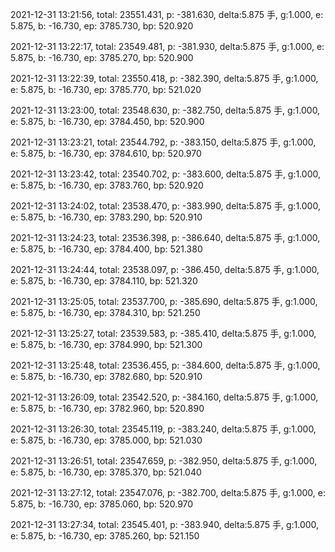 2021-12-31 13:21:56, total: 23551.431, p: -381.630, delta:5.875 手, g:1.000, e: 5.875, b: -16.730, ep: 3785.730, bp: 520.920

2021-12-31 13:22:17, total: 23549.481, p: -381.930, delta:5.875 手, g:1.000, e: 5.875, b: -16.730, ep: 3785.270, bp: 520.900

2021-12-31 13:22:39, total: 23550.418, p: -382.390, delta:5.875 手, g:1.000, e: 5.875, b: -16.730, ep: 3785.770, bp: 521.020

2021-12-31 13:23:00, total: 23548.630, p: -382.750, delta:5.875 手, g:1.000, e: 5.875, b: -16.730, ep: 3784.450, bp: 520.900

2021-12-31 13:23:21, total: 23544.792, p: -383.150, delta:5.875 手, g:1.000, e: 5.875, b: -16.730, ep: 3784.610, bp: 520.970

2021-12-31 13:23:42, total: 23540.702, p: -383.600, delta:5.875 手, g:1.000, e: 5.875, b: -16.730, ep: 3783.760, bp: 520.920

2021-12-31 13:24:02, total: 23538.470, p: -383.990, delta:5.875 手, g:1.000, e: 5.875, b: -16.730, ep: 3783.290, bp: 520.910

2021-12-31 13:24:23, total: 23536.398, p: -386.640, delta:5.875 手, g:1.000, e: 5.875, b: -16.730, ep: 3784.400, bp: 521.380

2021-12-31 13:24:44, total: 23538.097, p: -386.450, delta:5.875 手, g:1.000, e: 5.875, b: -16.730, ep: 3784.110, bp: 521.320

2021-12-31 13:25:05, total: 23537.700, p: -385.690, delta:5.875 手, g:1.000, e: 5.875, b: -16.730, ep: 3784.310, bp: 521.250

2021-12-31 13:25:27, total: 23539.583, p: -385.410, delta:5.875 手, g:1.000, e: 5.875, b: -16.730, ep: 3784.990, bp: 521.300

2021-12-31 13:25:48, total: 23536.455, p: -384.600, delta:5.875 手, g:1.000, e: 5.875, b: -16.730, ep: 3782.680, bp: 520.910

2021-12-31 13:26:09, total: 23542.520, p: -384.160, delta:5.875 手, g:1.000, e: 5.875, b: -16.730, ep: 3782.960, bp: 520.890

2021-12-31 13:26:30, total: 23545.119, p: -383.240, delta:5.875 手, g:1.000, e: 5.875, b: -16.730, ep: 3785.000, bp: 521.030

2021-12-31 13:26:51, total: 23547.659, p: -382.950, delta:5.875 手, g:1.000, e: 5.875, b: -16.730, ep: 3785.370, bp: 521.040

2021-12-31 13:27:12, total: 23547.076, p: -382.700, delta:5.875 手, g:1.000, e: 5.875, b: -16.730, ep: 3785.060, bp: 520.970

2021-12-31 13:27:34, total: 23545.401, p: -383.940, delta:5.875 手, g:1.000, e: 5.875, b: -16.730, ep: 3785.260, bp: 521.150